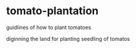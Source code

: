 # tomato-plantation
guidlines of how to plant tomatoes

diginning the land for planting
seedling of tomatos

